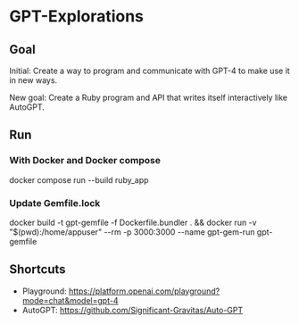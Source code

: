 # GPT-Explorations

## Goal 

Initial: Create a way to program and communicate with GPT-4 to make use it in new ways. 

New goal: Create a Ruby program and API that writes itself interactively like AutoGPT.


## Run 


### With Docker and Docker compose 

docker compose run --build  ruby_app    


### Update Gemfile.lock 

docker build -t gpt-gemfile -f Dockerfile.bundler . && docker run  -v "$(pwd):/home/appuser" --rm -p 3000:3000 --name gpt-gem-run gpt-gemfile


## Shortcuts 

* Playground: https://platform.openai.com/playground?mode=chat&model=gpt-4
* AutoGPT: https://github.com/Significant-Gravitas/Auto-GPT